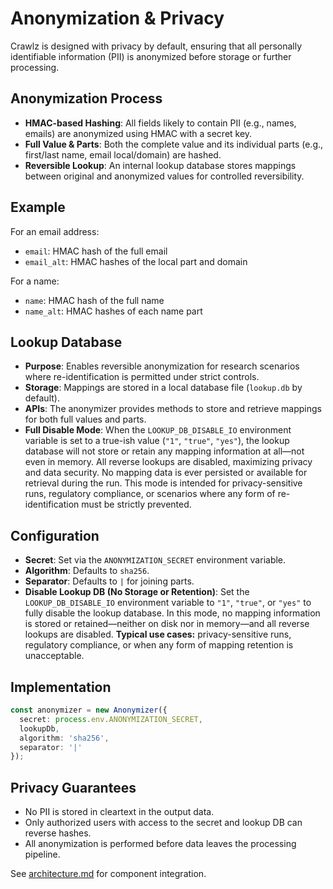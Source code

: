 # Anonymization & Privacy

Crawlz is designed with privacy by default, ensuring that all personally identifiable information (PII) is anonymized before storage or further processing.

## Anonymization Process

- **HMAC-based Hashing**: All fields likely to contain PII (e.g., names, emails) are anonymized using HMAC with a secret key.
- **Full Value & Parts**: Both the complete value and its individual parts (e.g., first/last name, email local/domain) are hashed.
- **Reversible Lookup**: An internal lookup database stores mappings between original and anonymized values for controlled reversibility.

## Example

For an email address:

- `email`: HMAC hash of the full email
- `email_alt`: HMAC hashes of the local part and domain

For a name:

- `name`: HMAC hash of the full name
- `name_alt`: HMAC hashes of each name part

## Lookup Database

- **Purpose**: Enables reversible anonymization for research scenarios where re-identification is permitted under strict controls.
- **Storage**: Mappings are stored in a local database file (`lookup.db` by default).
- **APIs**: The anonymizer provides methods to store and retrieve mappings for both full values and parts.
- **Full Disable Mode**: When the `LOOKUP_DB_DISABLE_IO` environment variable is set to a true-ish value (`"1"`, `"true"`, `"yes"`), the lookup database will not store or retain any mapping information at all—not even in memory. All reverse lookups are disabled, maximizing privacy and data security. No mapping data is ever persisted or available for retrieval during the run. This mode is intended for privacy-sensitive runs, regulatory compliance, or scenarios where any form of re-identification must be strictly prevented.

## Configuration

- **Secret**: Set via the `ANONYMIZATION_SECRET` environment variable.
- **Algorithm**: Defaults to `sha256`.
- **Separator**: Defaults to `|` for joining parts.
- **Disable Lookup DB (No Storage or Retention)**: Set the `LOOKUP_DB_DISABLE_IO` environment variable to `"1"`, `"true"`, or `"yes"` to fully disable the lookup database. In this mode, no mapping information is stored or retained—neither on disk nor in memory—and all reverse lookups are disabled.
  **Typical use cases:** privacy-sensitive runs, regulatory compliance, or when any form of mapping retention is unacceptable.

## Implementation

```typescript
const anonymizer = new Anonymizer({
  secret: process.env.ANONYMIZATION_SECRET,
  lookupDb,
  algorithm: 'sha256',
  separator: '|'
});
```

## Privacy Guarantees

- No PII is stored in cleartext in the output data.
- Only authorized users with access to the secret and lookup DB can reverse hashes.
- All anonymization is performed before data leaves the processing pipeline.

See [architecture.md](./architecture.md) for component integration.